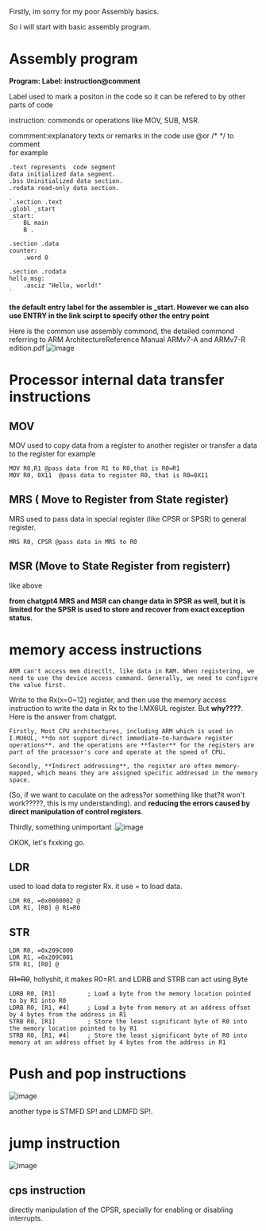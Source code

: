 Firstly, im sorry for my poor Assembly basics.

So i will start with basic assembly program.
# Assembly program
**Program: 
Label: instruction@comment**

Label used to mark a positon in the code so it can be refered to by other parts of code

instruction:
commonds or operations like MOV, SUB, MSR.

commment:explanatory texts or remarks in the code 
use @or /* */ to comment   
for example
```
.text represents  code segment
data initialized data segment.
.bss Uninitialized data section.
.rodata read-only data section.

`.section .text
.globl _start
_start:
    BL main
    B .

.section .data
counter:
    .word 0

.section .rodata
hello_msg:
    .asciz "Hello, world!"
`
```

**the default entry label for the assembler is _start. However we can also use ENTRY in the link
scirpt to specify other the entry point**

Here is the common use assembly commond, the detailed commond referring to 
ARM ArchitectureReference Manual ARMv7-A and ARMv7-R edition.pdf
![image](https://github.com/user-attachments/assets/9826c7d6-c9c0-4288-832a-a0dcdfb57b22)
# Processor internal data transfer instructions
## MOV
MOV used to copy data from a register to another register or transfer a data to the register
for example
```
MOV R0,R1 @pass data from R1 to R0,that is R0=R1
MOV R0, 0X11  @pass data to register R0, that is R0=0X11
```
## MRS ( Move to Register from State register)
MRS used to pass data in special register (like CPSR or SPSR) to general register.
```
MRS R0, CPSR @pass data in MRS to R0
```
## MSR (Move to State Register from  registerr)
like above

**from chatgpt4 MRS and MSR can change data in SPSR as well, but it is limited for the SPSR 
is used to store and recover from exact exception status.**

# memory access instructions
    ARM can't access mem directlt, like data in RAM. When registering, we need to use the device access command. Generally, we need to configure the value first.
Write to the Rx(x=0~12) register, and then use the memory access instruction to write the data in Rx to the I.MX6UL register. But **why????**.  
Here is the answer from chatgpt.

    Firstly, Most CPU architectures, including ARM which is used in I.MU6UL, **do not support direct immediate-to-hardware register operations**. and the operations are **faster** for the registers are part of the processor's core and operate at the speed of CPU.  

    Secondly, **Indirect addressing**, the register are often memory-mapped, which means they are assigned specific addressed in the memory space.  

 (So, if we want to caculate on the adress?or something like that?it won't work?????, this is my understanding). and **reducing the errors caused by direct manipulation of control registers**.  

Thirdly, something unimportant .![image](https://github.com/user-attachments/assets/dfb10920-e390-43d6-b9c8-847ce0cee0f7)  

OKOK, let's fxxking go.  

## LDR
used to load data to register Rx.
it use = to load data.
```
LDR R0, =0x0000002 @
LDR R1, [R0] @ R1=R0
```  

## STR
```
LDR R0, =0x209C000
LDR R1, =0x209C001
STR R1, [R0] @
```
~~R1=R0~~, hollyshit, it makes R0=R1.
and LDRB and STRB can act using Byte
```
LDRB R0, [R1]         ; Load a byte from the memory location pointed to by R1 into R0
LDRB R0, [R1, #4]     ; Load a byte from memory at an address offset by 4 bytes from the address in R1
STRB R0, [R1]         ; Store the least significant byte of R0 into the memory location pointed to by R1
STRB R0, [R1, #4]     ; Store the least significant byte of R0 into memory at an address offset by 4 bytes from the address in R1

```
# Push and pop instructions
![image](https://github.com/user-attachments/assets/6cd8b3a8-39d9-45a7-81cd-145aa5569167)

another type is STMFD SP! and LDMFD SP!.  

# jump instruction
![image](https://github.com/user-attachments/assets/75b68b11-724d-47a0-b77c-5fe0cb7d8a2e)

## cps instruction
directly manipulation of the CPSR, specially for enabling or disabling interrupts.

